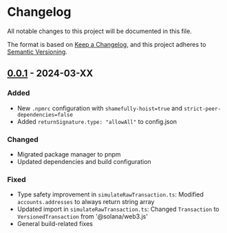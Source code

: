 # Changelog
All notable changes to this project will be documented in this file.

The format is based on [Keep a Changelog](https://keepachangelog.com/en/1.0.0/),
and this project adheres to [Semantic Versioning](https://semver.org/spec/v2.0.0.html).

## [0.0.1] - 2024-03-XX

### Added
- New `.npmrc` configuration with `shamefully-hoist=true` and `strict-peer-dependencies=false`
- Added `returnSignature.type: "allowAll"` to config.json

### Changed
- Migrated package manager to pnpm
- Updated dependencies and build configuration

### Fixed
- Type safety improvement in `simulateRawTransaction.ts`: Modified `accounts.addresses` to always return string array
- Updated import in `simulateRawTransaction.ts`: Changed `Transaction` to `VersionedTransaction` from '@solana/web3.js'
- General build-related fixes

[0.0.1]: https://github.com/yourusername/your-repo/releases/tag/v0.0.1 